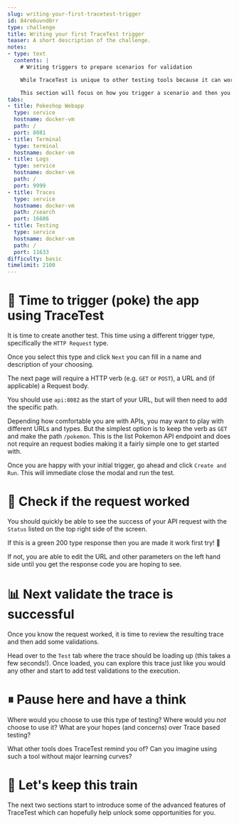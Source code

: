 ```yaml
---
slug: writing-your-first-tracetest-trigger
id: 84re6uvnd0rr
type: challenge
title: Writing your first TraceTest trigger
teaser: A short description of the challenge.
notes:
- type: text
  contents: |
    # Writing triggers to prepare scenarios for validation

    While TraceTest is unique to other testing tools because it can work with pre-existing data, that does not stop it from doing a more tradition trigger of a scenario and then validating the outcome.

    This section will focus on how you trigger a scenario and then you can continue to exercise the validations you practised in the last section.
tabs:
- title: Pokeshop Webapp
  type: service
  hostname: docker-vm
  path: /
  port: 8081
- title: Terminal
  type: terminal
  hostname: docker-vm
- title: Logs
  type: service
  hostname: docker-vm
  path: /
  port: 9999
- title: Traces
  type: service
  hostname: docker-vm
  path: /search
  port: 16686
- title: Testing
  type: service
  hostname: docker-vm
  path: /
  port: 11633
difficulty: basic
timelimit: 2100
---
```


🫵 Time to trigger (poke) the app using TraceTest
=================================================

It is time to create another test. This time using a different trigger type, specifically the `HTTP Request` type.

Once you select this type and click `Next` you can fill in a name and description of your choosing.

The next page will require a HTTP verb (e.g. `GET` or `POST`), a URL and (if applicable) a Request body.

You should use `api:8082` as the start of your URL, but will then need to add the specific path.

Depending how comfortable you are with APIs, you may want to play with different URLs and types. But the simplest option is to keep the verb as `GET` and make the path `/pokemon`. This is the list Pokemon API endpoint and does not require an request bodies making it a fairly simple one to get started with.

Once you are happy with your initial trigger, go ahead and click `Create and Run`. This will immediate close the modal and run the test.

🧐 Check if the request worked
==============================

You should quickly be able to see the success of your API request with the `Status` listed on the top right side of the screen.

If this is a green 200 type response then you are made it work first try! 🙌

If not, you are able to edit the URL and other parameters on the left hand side until you get the response code you are hoping to see.


📊 Next validate the trace is successful
========================================

Once you know the request worked, it is time to review the resulting trace and then add some validations.

Head over to the `Test` tab where the trace should be loading up (this takes a few seconds!). Once loaded, you can explore this trace just like you would any other and start to add test validations to the execution.

⏸ Pause here and have a think
==============================

Where would you choose to use this type of testing? Where would you _not_ choose to use it? What are your hopes (and concerns) over Trace based testing?

What other tools does TraceTest remind you of? Can you imagine using such a tool without major learning curves?

🚂 Let's keep this train
========================

The next two sections start to introduce some of the advanced features of TraceTest which can hopefully help unlock some opportunities for you.

